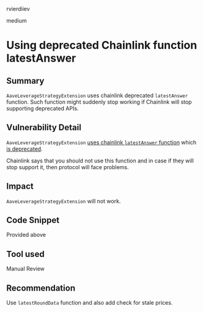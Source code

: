 rvierdiiev

medium

# Using deprecated Chainlink function latestAnswer

## Summary
`AaveLeverageStrategyExtension` uses chainlink deprecated `latestAnswer` function. Such function might suddenly stop working if Chainlink will stop supporting deprecated APIs.
## Vulnerability Detail
`AaveLeverageStrategyExtension` [uses chainlink `latestAnswer` function](https://github.com/sherlock-audit/2023-05-Index/blob/main/index-coop-smart-contracts/contracts/adapters/AaveLeverageStrategyExtension.sol#L895-L897) which [is deprecated](https://docs.chain.link/data-feeds/api-reference#latestanswer).

Chainlink says that you should not use this function and in case if they will stop support it, then protocol will face problems.
## Impact
`AaveLeverageStrategyExtension` will not work.
## Code Snippet
Provided above
## Tool used

Manual Review

## Recommendation
Use `latestRoundData` function and also add check for stale prices.